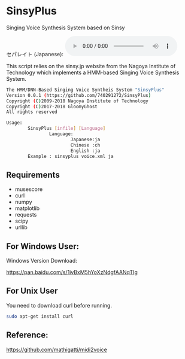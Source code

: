 # SinsyPlus
Singing Voice Synthesis System based on Sinsy

セパレイト (Japanese):
<audio controls="controls">
  <source src="https://raw.githubusercontent.com/740291272/SinsyPlus/win/demo/20181123051259_19824.mp3" type="audio/mp3" />
Please to <a href="http://gloomyghost.com/SinsyPlus/">project</a> page listen the demo!
</audio>


This script relies on the sinsy.jp website from the Nagoya Institute of Technology which implements a HMM-based Singing Voice Synthesis System.

```bash
The HMM/DNN-Based Singing Voice Syntheis System "SinsyPlus"
Version 0.0.1 (https://github.com/740291272/SinsyPlus)
Copyright (C)2009-2018 Nagoya Institute of Technology
Copyright (C)2017-2018 GloomyGhost
All rights reserved

Usage:
        SinsyPlus [infile] [Language]
                Language:
                        Japanese:ja
                        Chinese :ch
                        English :ja
        Example : sinsyplus voice.xml ja

```

## Requirements
- musescore
- curl
- numpy
- matplotlib
- requests
- scipy	
- urllib

## For Windows User:
Windows Version Download:

https://pan.baidu.com/s/1ivBxM5hYoXzNdgfAANqTIg

## For Unix User 
You need to download curl before running.
```bash
sudo apt-get install curl
```
## Reference:
https://github.com/mathigatti/midi2voice
